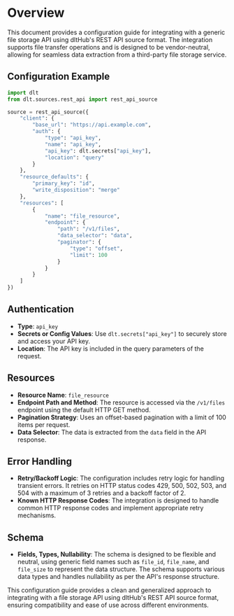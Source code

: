 # Overview

This document provides a configuration guide for integrating with a generic file storage API using dltHub's REST API source format. The integration supports file transfer operations and is designed to be vendor-neutral, allowing for seamless data extraction from a third-party file storage service.

## Configuration Example

```python
import dlt
from dlt.sources.rest_api import rest_api_source

source = rest_api_source({
    "client": {
        "base_url": "https://api.example.com",
        "auth": {
            "type": "api_key",
            "name": "api_key",
            "api_key": dlt.secrets["api_key"],
            "location": "query"
        }
    },
    "resource_defaults": {
        "primary_key": "id",
        "write_disposition": "merge"
    },
    "resources": [
        {
            "name": "file_resource",
            "endpoint": {
                "path": "/v1/files",
                "data_selector": "data",
                "paginator": {
                    "type": "offset",
                    "limit": 100
                }
            }
        }
    ]
})
```

## Authentication

- **Type**: `api_key`
- **Secrets or Config Values**: Use `dlt.secrets["api_key"]` to securely store and access your API key.
- **Location**: The API key is included in the query parameters of the request.

## Resources

- **Resource Name**: `file_resource`
- **Endpoint Path and Method**: The resource is accessed via the `/v1/files` endpoint using the default HTTP GET method.
- **Pagination Strategy**: Uses an offset-based pagination with a limit of 100 items per request.
- **Data Selector**: The data is extracted from the `data` field in the API response.

## Error Handling

- **Retry/Backoff Logic**: The configuration includes retry logic for handling transient errors. It retries on HTTP status codes 429, 500, 502, 503, and 504 with a maximum of 3 retries and a backoff factor of 2.
- **Known HTTP Response Codes**: The integration is designed to handle common HTTP response codes and implement appropriate retry mechanisms.

## Schema

- **Fields, Types, Nullability**: The schema is designed to be flexible and neutral, using generic field names such as `file_id`, `file_name`, and `file_size` to represent the data structure. The schema supports various data types and handles nullability as per the API's response structure.

This configuration guide provides a clean and generalized approach to integrating with a file storage API using dltHub's REST API source format, ensuring compatibility and ease of use across different environments.